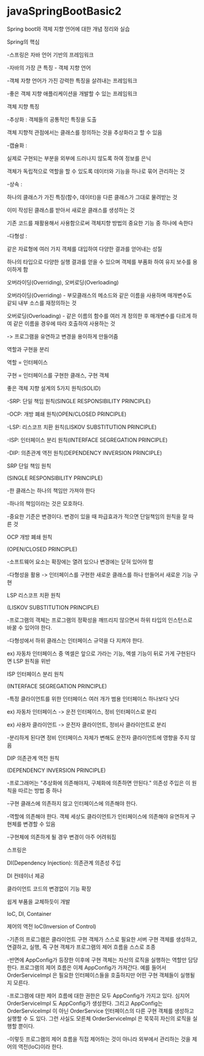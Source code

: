 # javaSpringBootBasic2

Spring boot와 객체 지향 언어에 대한 개념 정리와 실습


Spring의 핵심


-스프링은 자바 언어 기반의 프레임워크

-자바의 가장 큰 특징 - 객체 지향 언어

-객체 자향 언어가 가진 강력한 특징을 살려내는 프레임워크

-좋은 객체 지향 애플리케이션을 개발할 수 있는 프레임워크



객체 지향 특징


-추상화 :
객체들의 공통적인 특징을 도출

객체 지향적 관점에서는 클래스를 정의하는 것을 추상화라고 할 수 있음


-캡슐화 :

실제로 구현되는 부분을 외부에 드러나지 않도록 하여 정보를 은닉

객체가 독립적으로 역할을 할 수 있도록 데이터와 기능을 하나로 묶어 관리하는 것




-상속 :

하나의 클래스가 가진 특징(함수, 데이터)을 다른 클래스가 그대로 물려받는 것

이미 작성된 클래스를 받아서 새로운 클래스를 생성하는 것

기존 코드를 재활용해서 사용함으로써 객체지향 방법의 중요한 기능 중 하나에 속한다





-다형성 :

같은 자료형에 여러 가지 객체를 대입하여 다양한 결과를 얻어내는 성질

하나의 타입으로 다양한 실행 결과를 얻을 수 있으며 객체를 부품화 하여 유지 보수를 용이하게 함



오버라이딩(Overriding), 오버로딩(Overloading)


오버라이딩(Overriding) - 부모클래스의 메소드와 같은 이름을 사용하며 매개변수도 같되 내부 소스를 재정의하는 것

오버로딩(Overloading) - 같은 이름의 함수를 여러 개 정의한 후 매개변수를 다르게 하여 같은 이름을 경우에 따라 호출하여 사용하는 것


-> 프로그램을 유연하고 변경을 용이하게 만들어줌


역할과 구현을 분리 


역할 = 인터페이스

구현 = 인터페이스를 구현한 클래스, 구현 객체





좋은 객체 지향 설계의 5가지 원칙(SOLID)



-SRP: 단일 책임 원칙(SINGLE RESPONSIBILITY PRINCIPLE)

-OCP: 개방 폐쇄 원칙(OPEN/CLOSED PRINCIPLE)

-LSP: 리스코프 치환 원칙(LISKOV SUBSTITUTION PRINCIPLE)

-ISP: 인터페이스 분리 원칙(INTERFACE SEGREGATION PRINCIPLE)

-DIP: 의존관계 역전 원칙(DEPENDENCY INVERSION PRINCIPLE)




SRP 단일 책임 원칙

(SINGLE RESPONSIBILITY PRINCIPLE)



-한 클래스는 하나의 책임만 가져야 한다

-하나의 책임이라는 것은 모호하다.

-중요한 기준은 변경이다. 변경이 있을 때 파급효과가 적으면 단일책임의 원칙을 잘 따른 것




OCP 개방 폐쇄 원칙

(OPEN/CLOSED PRINCIPLE)



-소프트웨어 요소는 확장에는 열려 있으나 변경에는 닫혀 있어야 함

-다형성을 활용 -> 인터페이스를 구현한 새로운 클래스를 하나 만들어서 새로운 기능 구현



LSP 리스코프 치환 원칙

(LISKOV SUBSTITUTION PRINCIPLE)



-프로그램의 객체는 프로그램의 정확성을 깨뜨리지 않으면서 하위 타입의 인스턴스로 바꿀 수 있어야 한다.

-다형성에서 하위 클래스는 인터페이스 규약을 다 지켜야 한다. 

ex) 자동차 인터페이스 중 엑셀은 앞으로 가라는 기능, 엑셀 기능이 뒤로 가게 구현된다면 LSP 원칙을 위반



ISP 인터페이스 분리 원칙

(INTERFACE SEGREGATION PRINCIPLE)



-특정 클라이언트를 위한 인터페이스 여러 개가 범용 인터페이스 하나보다 낫다

ex) 자동차 인터페이스 -> 운전 인터페이스, 정비 인터페이스로 분리

ex) 사용자 클라이언트 -> 운전자 클라이언트, 정비사 클라이언트로 분리

-분리하게 된다면 정비 인터페이스 자체가 변해도 운전자 클라이언트에 영향을 주지 않음



DIP 의존관계 역전 원칙

(DEPENDENCY INVERSION PRINCIPLE)



-프로그래머는 "추상화에 의존해야지, 구체화에 의존하면 안된다." 의존성 주입은 이 원칙을 따르는 방법 중 하나

-구현 클래스에 의존하지 않고 인터페이스에 의존해야 한다.

-역할에 의존해야 한다. 객체 세상도 클라이언트가 인터페이스에 의존해야 유연하게 구현체를 변경할 수 있음

-구현체에 의존하게 될 경우 변경이 아주 어려워짐





스프링은 



DI(Dependency Injection): 의존관계 의존성 주입

DI 컨테이너 제공

클라이언트 코드의 변경없이 기능 확장

쉽게 부품을 교체하듯이 개발


IoC, DI, Container

제어의 역전 IoC(Inversion of Control)

-기존의 프로그램은 클라이언트 구현 객체가 스스로 필요한 서버 구현 객체를 생성하고, 연결하고, 실행, 즉 구현 객체가 프로그램의 제어 흐름을 스스로 조종

-반면에 AppConfig가 등장한 이후에 구현 객체는 자신의 로직을 실행하는 역할만 담당한다. 프로그램의
제어 흐름은 이제 AppConfig가 가져간다. 예를 들어서 OrderServiceImpl 은 필요한 인터페이스들을
호출하지만 어떤 구현 객체들이 실행될지 모른다.

-프로그램에 대한 제어 흐름에 대한 권한은 모두 AppConfig가 가지고 있다. 심지어 OrderServiceImpl
도 AppConfig가 생성한다. 그리고 AppConfig는 OrderServiceImpl 이 아닌 OrderService
인터페이스의 다른 구현 객체를 생성하고 실행할 수 도 있다. 그런 사실도 모른체 OrderServiceImpl 은
묵묵히 자신의 로직을 실행할 뿐이다.

-이렇듯 프로그램의 제어 흐름을 직접 제어하는 것이 아니라 외부에서 관리하는 것을 제어의 역전(IoC)이라
한다.













